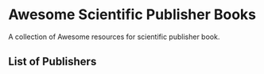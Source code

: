 # Awesome Scientific Publisher Books
A collection of Awesome resources for scientific publisher book.
## List of Publishers
